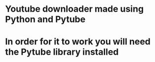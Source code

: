 

<h1> Youtube downloader made using Python and Pytube<h1>
  
 <p>In order for it to work you will need the Pytube library installed
